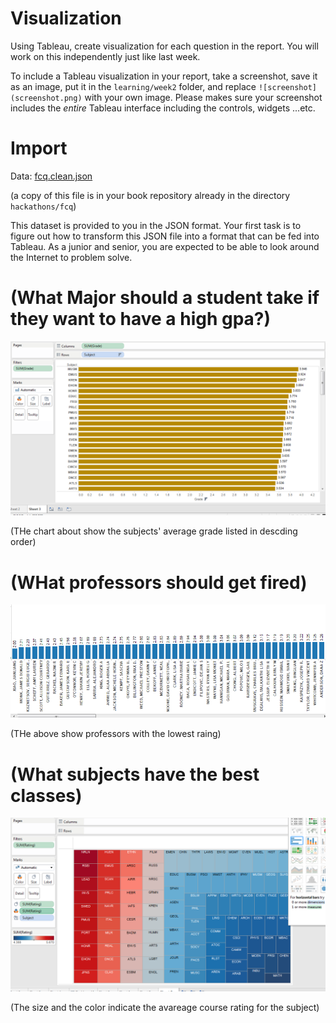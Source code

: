 # Visualization

Using Tableau, create visualization for each question in the report. You will
work on this independently just like last week.

To include a Tableau visualization in your report, take a screenshot, save it as an image,
put it in the `learning/week2` folder, and replace `![screenshot](screenshot.png)`  with
your own image. Please makes sure your screenshot includes the _entire_ Tableau interface
including the controls, widgets ...etc.

# Import

Data: [fcq.clean.json](https://github.com/bigdatahci2015/book/blob/master/hackathons/fcq/fcq.clean.json)

(a copy of this file is in your book repository already in the directory `hackathons/fcq`)

This dataset is provided to you in the JSON format. Your first task is to figure out
how to transform this JSON file into a format that can be fed into Tableau. As
a junior and senior, you are expected to be able to look around the Internet
to problem solve.

# (What Major should a student take if they want to have a high gpa?)

![screenshot](q1.PNG)

(THe chart about show the subjects' average grade listed in descding order)

# (WHat professors should get fired)

![screenshot](q2.PNG)

(THe above show professors with the lowest raing)

# (What subjects have the best classes)

![screenshot](q3.PNG)

(The size and the color indicate the avareage course rating for the subject)

 
